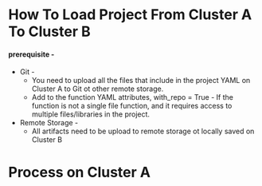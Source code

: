 # How To Load Project From Cluster A To Cluster B

#### prerequisite - 
* Git - 
  * You need to upload all the files that include in the project YAML on Cluster A to Git ot other remote storage.
  * Add to the function YAML attributes, with_repo = True - If the function is not a single file function, and it requires access to multiple files/libraries in the project.
* Remote Storage - 
  * All artifacts need to be upload to remote storage ot locally saved on Cluster B
 
# Process on Cluster A 

